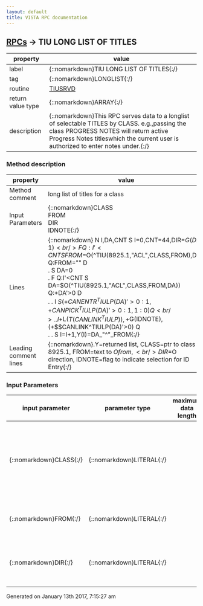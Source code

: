 ```yaml
---
layout: default
title: VISTA RPC documentation
---
```




## [RPCs](TableOfContent.md) &#8594; TIU LONG LIST OF TITLES 

 property | value 
--- | --- 
 label | {::nomarkdown}TIU LONG LIST OF TITLES{:/}
 tag | {::nomarkdown}LONGLIST{:/}
 routine | [TIUSRVD](http://code.osehra.org/dox/Routine_TIUSRVD_source.html)
 return value type | {::nomarkdown}ARRAY{:/}
 description | {::nomarkdown}This RPC serves data to a longlist of selectable TITLES by CLASS.  e.g.,passing the class PROGRESS NOTES will return active Progress Notes titleswhich the current user is authorized to enter notes under.{:/}


### Method description

 property | value 
 --- | --- 
 Method comment | long list of titles for a class
 Input Parameters | {::nomarkdown}CLASS<br/>FROM<br/>DIR<br/>IDNOTE{:/}
 Lines | {::nomarkdown} N I,DA,CNT S I=0,CNT=44,DIR=$G(DIR,1)<br/> F  Q:I'<CNT  S FROM=$O(^TIU(8925.1,"ACL",CLASS,FROM),DIR) Q:FROM=""  D<br/> . S DA=0<br/> . F  Q:I'<CNT  S DA=$O(^TIU(8925.1,"ACL",CLASS,FROM,DA)) Q:+DA'>0  D<br/> . . I $S(+$$CANENTR^TIULP(DA)'>0:1,+$$CANPICK^TIULP(DA)'>0:1,1:0) Q<br/> . . I +$L($T(CANLINK^TIULP)),+$G(IDNOTE),(+$$CANLINK^TIULP(DA)'>0) Q<br/> . . S I=I+1,Y(I)=DA_"^"_FROM{:/}
 Leading comment lines | {::nomarkdown}.Y=returned list, CLASS=ptr to class in 8925.1, FROM=text to $O from,<br/>DIR=$O direction, IDNOTE=flag to indicate selection for ID Entry{:/}

### Input Parameters

| input parameter | parameter type | maximum data length | required | description | 
| --- | --- | --- | --- | --- | 
| {::nomarkdown}CLASS{:/} | {::nomarkdown}LITERAL{:/} |  | {::nomarkdown}true{:/} | {::nomarkdown}This is a pointer to the CLASS in the Document Definition File (#8925.1)from which the application intends to allow selection of TITLES.{:/} | 
| {::nomarkdown}FROM{:/} | {::nomarkdown}LITERAL{:/} |  | {::nomarkdown}true{:/} | {::nomarkdown}This is the reference title from which the longlist is scrolling.{:/} | 
| {::nomarkdown}DIR{:/} | {::nomarkdown}LITERAL{:/} |  |  | {::nomarkdown}This is the direction in which the longlist is scrolling from thereference title.{:/} | 




 Generated on January 13th 2017, 7:15:27 am